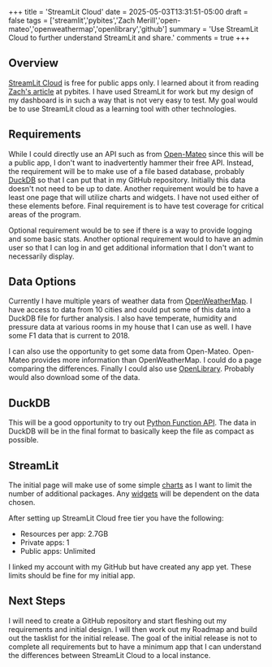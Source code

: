 +++
title = 'StreamLit Cloud'
date = 2025-05-03T13:31:51-05:00
draft = false
tags = ['streamlit','pybites','Zach Merill','open-mateo','openweathermap','openlibrary','github']
summary = 'Use StreamLit Cloud to further understand StreamLit and share.'
comments = true
+++

## Overview

[StreamLit Cloud](https://docs.streamlit.io/deploy/streamlit-community-cloud)
is free for public apps only.
I learned about it from reading
[Zach's article](https://pybit.es/articles/from-backend-to-frontend-connecting-fastapi-and-streamlit/)
at pybites.
I have used StreamLit for work but my design of my dashboard is in such a way
that is not very easy to test.
My goal would be to use StreamLit cloud as a learning tool with other
technologies.

## Requirements

While I could directly use an API such as from
[Open-Mateo](https://open-meteo.com) since this will be a public app, I don't
want to inadvertently hammer their free API.
Instead, the requirement will be to make use of a file based database, probably
[DuckDB](https://duckdb.org) so that I can put that in my GitHub repository.
Initially this data doesn't not need to be up to date.
Another requirement would be to have a least one page that will utilize charts
and widgets. I have not used either of these elements before.
Final requirement is to have test coverage for critical areas of the program.

Optional requirement would be to see if there is a way to provide logging and
some basic stats.
Another optional requirement would to have an admin user so that I can log in
and get additional information that I don't want to necessarily display.

## Data Options

Currently I have multiple years of weather data from
[OpenWeatherMap](https://openweathermap.org).
I have access to data from 10 cities and could put some of this data into a
DuckDB file for further analysis.
I also have temperate, humidity and pressure data at various rooms in my house
that I can use as well.
I have some F1 data that is current to 2018.

I can also use the opportunity to get some data from Open-Mateo.
Open-Mateo provides more information than OpenWeatherMap.
I could do a page comparing the differences.
Finally I could also use [OpenLibrary](https://openlibrary.org/developers/api).
Probably would also download some of the data.

## DuckDB

This will be a good opportunity to try out
[Python Function API](https://duckdb.org/docs/stable/clients/python/function).
The data in DuckDB will be in the final format to basically keep the file as
compact as possible.

## StreamLit

The initial page will make use of some simple
[charts](https://docs.streamlit.io/develop/api-reference/charts) as I want to
limit the number of additional packages.
Any [widgets](https://docs.streamlit.io/develop/api-reference/widgets) will be
dependent on the data chosen.

After setting up StreamLit Cloud free tier you have the following:

- Resources per app: 2.7GB
- Private apps: 1
- Public apps: Unlimited

I linked my account with my GitHub but have created any app yet.
These limits should be fine for my initial app.

## Next Steps

I will need to create a GitHub repository and start fleshing out my requirements
and initial design.
I will then work out my Roadmap and build out the tasklist for the initial
release.
The goal of the initial release is not to complete all requirements but to have
a minimum app that I can understand the differences between StreamLit Cloud to
a local instance.
